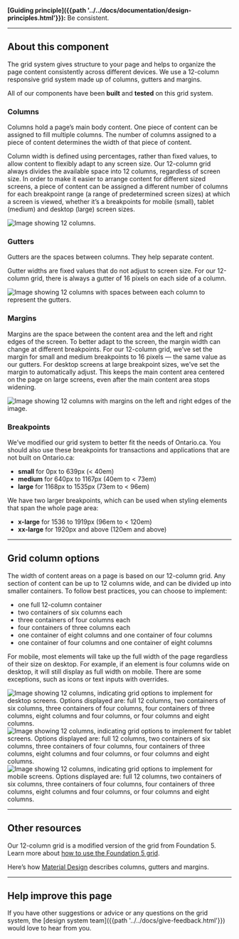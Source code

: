 **[Guiding principle]({{path '../../docs/documentation/design-principles.html'}}):** Be consistent.

<hr class="dark">

## About this component

The grid system gives structure to your page and helps to organize the page content consistently across different devices. We use a 12-column responsive grid system made up of columns, gutters and margins.

All of our components have been **built** and **tested** on this grid system.

### Columns
Columns hold a page’s main body content. One piece of content can be assigned to fill multiple columns. The number of columns assigned to a piece of content determines the width of that piece of content. 

Column width is defined using percentages, rather than fixed values, to allow content to flexibly adapt to any screen size. Our 12-column grid always divides the available space into 12 columns, regardless of screen size. In order to make it easier to arrange content for different sized screens, a piece of content can be assigned a different number of columns for each breakpoint range (a range of predetermined screen sizes) at which a screen is viewed, whether it’s a breakpoints for mobile (small), tablet (medium) and desktop (large) screen sizes.

<img src="{{path '../../markdown-assets/grid/DS_Grid-Columns_Guidance.png'}}" alt="Image showing 12 columns." />

### Gutters
Gutters are the spaces between columns. They help separate content.

Gutter widths are fixed values that do not adjust to screen size. For our 12-column grid, there is always a gutter of 16 pixels on each side of a column.

<img src="{{path '../../markdown-assets/grid/DS_Grid-Gutters_Guidance.png'}}" alt="Image showing 12 columns with spaces between each column to represent the gutters." />

### Margins
Margins are the space between the content area and the left and right edges of the screen.
To better adapt to the screen, the margin width can change at different breakpoints. For our 12-column grid, we’ve set the margin for small and medium breakpoints to 16 pixels — the same value as our gutters. For desktop screens at large breakpoint sizes, we’ve set the margin to automatically adjust. This keeps the main content area centered on the page on large screens, even after the main content area stops widening.

<img src="{{path '../../markdown-assets/grid/DS_Grid-Margins_Guidance.png'}}" alt="Image showing 12 columns with margins on the left and right edges of the image." />

### Breakpoints
We’ve modified our grid system to better fit the needs of Ontario.ca. You should also use these breakpoints for transactions and applications that are not built on Ontario.ca:
* **small** for 0px to 639px (< 40em)
* **medium** for 640px to 1167px (40em to < 73em)
* **large** for 1168px to 1535px (73em to <  96em)

We have two larger breakpoints, which can be used when styling elements that span the whole page area:
* **x-large** for 1536 to 1919px (96em to < 120em)
* **xx-large** for 1920px and above (120em and above)

<hr>

## Grid column options

The width of content areas on a page is based on our 12-column grid. Any section of content can be up to 12 columns wide, and can be divided up into smaller containers. To follow best practices, you can choose to implement:
* one full 12-column container
* two containers of six columns each
* three containers of four columns each
* four containers of three columns each
* one container of eight columns and one container of four columns
* one container of four columns and one container of eight columns

For mobile, most elements will take up the full width of the page regardless of their size on desktop. For example, if an element is four columns wide on desktop, it will still display as full width on mobile. There are some exceptions, such as icons or text inputs with overrides.

<div class="fractal-image-row-flex">

<img src="{{path '../../markdown-assets/grid/DS_Grid-ColumnDesktop_Guidance.png'}}" alt="Image showing 12 columns, indicating grid options to implement for desktop screens. Options displayed are: full 12 columns, two containers of six columns, three containers of four columns, four containers of three columns, eight columns and four columns, or four columns and eight columns." />

<img src="{{path '../../markdown-assets/grid/DS_Grid-ColumnTablet_Guidance.png'}}" alt="Image showing 12 columns, indicating grid options to implement for tablet screens. Options displayed are: full 12 columns, two containers of six columns, three containers of four columns, four containers of three columns, eight columns and four columns, or four columns and eight columns." />

<img src="{{path '../../markdown-assets/grid/DS_Grid-ColumnMobile_Guidance.png'}}" alt="Image showing 12 columns, indicating grid options to implement for mobile screens. Options displayed are: full 12 columns, two containers of six columns, three containers of four columns, four containers of three columns, eight columns and four columns, or four columns and eight columns." />

</div>

<hr>

## Other resources
Our 12-column grid is a modified version of the grid from Foundation 5. Learn more about [how to use the Foundation 5 grid](https://get.foundation/sites/docs-v5/components/grid.html). 

Here’s how [Material Design](https://material.io/design/layout/responsive-layout-grid.html#) describes columns, gutters and margins.

<hr>

## Help improve this page

If you have other suggestions or advice or any questions on the grid system, the [design system team]({{path '../../docs/give-feedback.html'}}) would love to hear from you.
